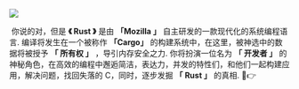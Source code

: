 ![](https://box.nju.edu.cn/f/f700a3a453424298a209/?dl=1)

​		你说的对，但是 **《 Rust 》** 是由 **「Mozilla 」** 自主研发的一款现代化的系统编程语言. 编译将发生在一个被称作 **「Cargo」** 的构建系统中，在这里，被神选中的数据将被授予 **「 所有权 」** ，导引内存安全之力. 你将扮演一位名为 **「 开发者 」** 的神秘角色，在高效的编程中邂逅简洁，表达力，并发的特性们，和他们一起构建应用，解决问题，找回失落的 C，同时，逐步发掘 **「 Rust 」** 的真相. 🤣👉

